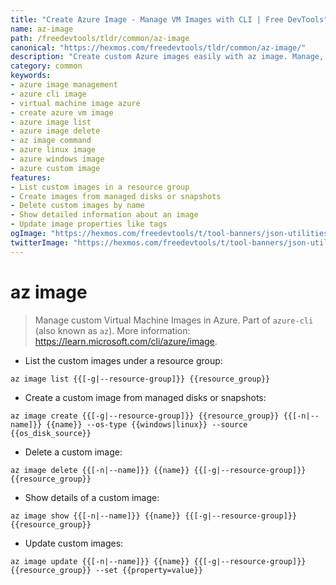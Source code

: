 ```yaml
---
title: "Create Azure Image - Manage VM Images with CLI | Free DevTools"
name: az-image
path: /freedevtools/tldr/common/az-image
canonical: "https://hexmos.com/freedevtools/tldr/common/az-image/"
description: "Create custom Azure images easily with az image. Manage, list, delete, and update Virtual Machine images in Azure CLI. Free online tool, no registration required."
category: common
keywords:
- azure image management
- azure cli image
- virtual machine image azure
- create azure vm image
- azure image list
- azure image delete
- az image command
- azure linux image
- azure windows image
- azure custom image
features:
- List custom images in a resource group
- Create images from managed disks or snapshots
- Delete custom images by name
- Show detailed information about an image
- Update image properties like tags
ogImage: "https://hexmos.com/freedevtools/t/tool-banners/json-utilities-banner.png"
twitterImage: "https://hexmos.com/freedevtools/t/tool-banners/json-utilities-banner.png"
---
```


# az image

> Manage custom Virtual Machine Images in Azure.
> Part of `azure-cli` (also known as `az`).
> More information: <https://learn.microsoft.com/cli/azure/image>.

- List the custom images under a resource group:

`az image list {{[-g|--resource-group]}} {{resource_group}}`

- Create a custom image from managed disks or snapshots:

`az image create {{[-g|--resource-group]}} {{resource_group}} {{[-n|--name]}} {{name}} --os-type {{windows|linux}} --source {{os_disk_source}}`

- Delete a custom image:

`az image delete {{[-n|--name]}} {{name}} {{[-g|--resource-group]}} {{resource_group}}`

- Show details of a custom image:

`az image show {{[-n|--name]}} {{name}} {{[-g|--resource-group]}} {{resource_group}}`

- Update custom images:

`az image update {{[-n|--name]}} {{name}} {{[-g|--resource-group]}} {{resource_group}} --set {{property=value}}`
